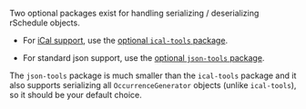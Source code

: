 Two optional packages exist for handling serializing / deserializing rSchedule objects.

- For [iCal support](https://tools.ietf.org/html/rfc5545), use the [optional `ical-tools` package](./ical).

- For standard json support, use the [optional `json-tools` package](./json).

The `json-tools` package is much smaller than the `ical-tools` package and it also supports serializing all `OccurrenceGenerator` objects (unlike `ical-tools`), so it should be your default choice.